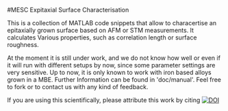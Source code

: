 #MESC Expitaxial Surface Characterisation

This is a collection of MATLAB code snippets that allow to characertise an epitaxially grown surface based on AFM or STM measurements. 
It calculates Various properties, such as correlation length or surface roughness.

At the moment it is still under work, and we do not know how well or even if it will run with different setups by now, since some parameter settings are very sensitive. Up to now, it is only known to work with iron based alloys grown in a MBE.
Further Information can be found in 'doc/manual'. Feel free to fork or to contact us with any kind of feedback.

If you are using this scientifically, please attribute this work by citing [![DOI](https://zenodo.org/badge/doi/10.5281/zenodo.57103.svg)](http://dx.doi.org/10.5281/zenodo.57103)
